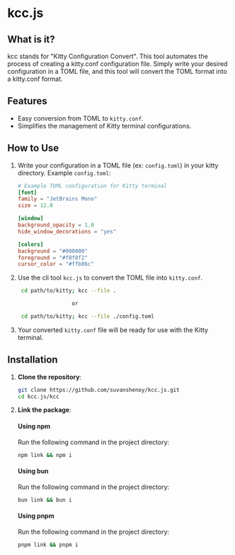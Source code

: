 # kcc.js

## What is it?

kcc stands for "Kitty Configuration Convert". This tool automates the process of creating a kitty.conf configuration file. Simply write your desired configuration in a TOML file, and this tool will convert the TOML format into a kitty.conf format.

## Features

- Easy conversion from TOML to `kitty.conf`.
- Simplifies the management of Kitty terminal configurations.

## How to Use

1. Write your configuration in a TOML file (ex: `config.toml`) in your kitty directory.
   Example `config.toml`:

   ```toml
   # Example TOML configuration for Kitty terminal
   [font]
   family = "JetBrains Mono"
   size = 12.0

   [window]
   background_opacity = 1.0
   hide_window_decorations = "yes"

   [colors]
   background = "#000000"
   foreground = "#f8f8f2"
   cursor_color = "#ffb86c"

   ```

1. Use the cli tool `kcc.js` to convert the TOML file into `kitty.conf`.

   ```bash
    cd path/to/kitty; kcc --file .   

                    or

    cd path/to/kitty; kcc --file ./config.toml
   ```

1. Your converted `kitty.conf` file will be ready for use with the Kitty terminal.

## Installation

1. **Clone the repository**:

   ```bash
   git clone https://github.com/suvanshenoy/kcc.js.git
   cd kcc.js/kcc
   ```

1. **Link the package**:

   #### Using npm

   Run the following command in the project directory:

   ```bash
   npm link && npm i
   ```

   #### Using bun

   Run the following command in the project directory:

   ```bash
   bun link && bun i
   ```

   #### Using pnpm

   Run the following command in the project directory:

   ```bash
   pnpm link && pnpm i
   ```
